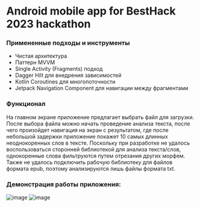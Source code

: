# Android mobile app for BestHack 2023 hackathon

### Примененные подходы и инструменты
- Чистая архитектура
- Паттерн MVVM
- Single Activity (Fragments) подход
- Dagger Hilt для внедрения зависимостей
- Kotlin Coroutines для многопоточности
- Jetpack Navigation Component для навигации между фрагментами

### Функционал
На главном экране приложение предлагает выбрать файл для загрузки. После выбора файла можно начать проведение анализа текста, после чего произойдет навигация на экран с результатом, где после небольшой задержки приложение покажет 10 самых длинных неоднокоренных слов в тексте. Поскольку при разработке не удалось воспользоваться сторонней библиотекой для анализа текста/слов, однокоренные слова фильтруются путем отрезания других морфем. Также не удалось подключить рабочую библиотеку для файлов формата epub, поэтому анализируются лишь файлы формата txt.

### Демонстрация работы приложения:
![image](https://user-images.githubusercontent.com/56535435/234953597-b627127d-aa65-40de-bf4b-e24695675f09.png)
![image](https://user-images.githubusercontent.com/56535435/234953624-b918049e-9feb-41ae-8ffc-67984bccc9e5.png)

